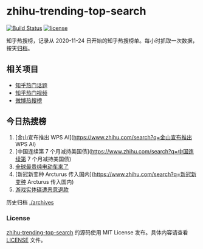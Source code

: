 # zhihu-trending-top-search

[![Build Status](https://github.com/justjavac/zhihu-trending-top-search/workflows/ci/badge.svg?branch=main)](https://github.com/justjavac/zhihu-trending-top-search/actions)
[![license](https://img.shields.io/github/license/justjavac/zhihu-trending-top-search)](https://github.com/justjavac/zhihu-trending-top-search/blob/main/LICENSE)

知乎热搜榜，记录从 2020-11-24
日开始的知乎热搜榜单。每小时抓取一次数据，按天[归档](./archives)。

## 相关项目

- [知乎热门话题](https://github.com/justjavac/zhihu-trending-hot-questions)
- [知乎热门视频](https://github.com/justjavac/zhihu-trending-hot-video)
- [微博热搜榜](https://github.com/justjavac/weibo-trending-hot-search)

## 今日热搜榜

<!-- BEGIN -->
<!-- 最后更新时间 Wed Apr 19 2023 02:15:30 GMT+0800 (China Standard Time) -->

1. [金山宣布推出 WPS AI](https://www.zhihu.com/search?q=金山宣布推出 WPS AI)
1. [中国连续第 7 个月减持美国债](https://www.zhihu.com/search?q=中国连续第 7
   个月减持美国债)
1. [全球最贵纯电动车来了](https://www.zhihu.com/search?q=全球最贵纯电动车来了)
1. [新冠新变种 Arcturus 传入国内](https://www.zhihu.com/search?q=新冠新变种
   Arcturus 传入国内)
1. [游戏实体碟遭恶意退款](https://www.zhihu.com/search?q=游戏实体碟遭恶意退款)

<!-- END -->

历史归档 [./archives](./archives)

### License

[zhihu-trending-top-search](https://github.com/justjavac/zhihu-trending-top-search)
的源码使用 MIT License 发布。具体内容请查看 [LICENSE](./LICENSE) 文件。
